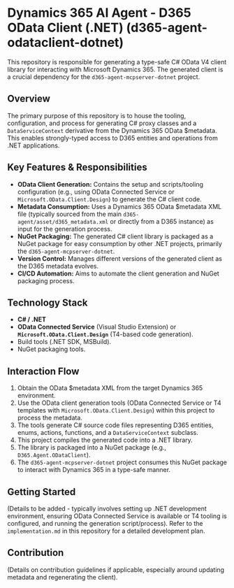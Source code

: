 # Dynamics 365 AI Agent - D365 OData Client (.NET) (d365-agent-odataclient-dotnet)

This repository is responsible for generating a type-safe C# OData V4 client library for interacting with Microsoft Dynamics 365. The generated client is a crucial dependency for the `d365-agent-mcpserver-dotnet` project.

## Overview

The primary purpose of this repository is to house the tooling, configuration, and process for generating C# proxy classes and a `DataServiceContext` derivative from the Dynamics 365 OData $metadata. This enables strongly-typed access to D365 entities and operations from .NET applications.

## Key Features & Responsibilities

*   **OData Client Generation:** Contains the setup and scripts/tooling configuration (e.g., using OData Connected Service or `Microsoft.OData.Client.Design`) to generate the C# client code.
*   **Metadata Consumption:** Uses a Dynamics 365 OData $metadata XML file (typically sourced from the main `d365-agent/asset/d365_metadata.xml` or directly from a D365 instance) as input for the generation process.
*   **NuGet Packaging:** The generated C# client library is packaged as a NuGet package for easy consumption by other .NET projects, primarily the `d365-agent-mcpserver-dotnet`.
*   **Version Control:** Manages different versions of the generated client as the D365 metadata evolves.
*   **CI/CD Automation:** Aims to automate the client generation and NuGet packaging process.

## Technology Stack

*   **C# / .NET**
*   **OData Connected Service** (Visual Studio Extension) or **`Microsoft.OData.Client.Design`** (T4-based code generation).
*   Build tools (.NET SDK, MSBuild).
*   NuGet packaging tools.

## Interaction Flow

1.  Obtain the OData $metadata XML from the target Dynamics 365 environment.
2.  Use the OData client generation tools (OData Connected Service or T4 templates with `Microsoft.OData.Client.Design`) within this project to process the metadata.
3.  The tools generate C# source code files representing D365 entities, enums, actions, functions, and a `DataServiceContext` subclass.
4.  This project compiles the generated code into a .NET library.
5.  The library is packaged into a NuGet package (e.g., `D365.Agent.ODataClient`).
6.  The `d365-agent-mcpserver-dotnet` project consumes this NuGet package to interact with Dynamics 365 in a type-safe manner.

## Getting Started

(Details to be added - typically involves setting up .NET development environment, ensuring OData Connected Service is available or T4 tooling is configured, and running the generation script/process).
Refer to the `implementation.md` in this repository for a detailed development plan.

## Contribution

(Details on contribution guidelines if applicable, especially around updating metadata and regenerating the client).
